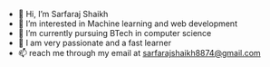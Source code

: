 - 👋 Hi, I’m Sarfaraj Shaikh
- 👀 I’m interested in Machine learning and web development
- 🌱 I’m currently pursuing BTech in computer science
- 💞️ I am very passionate and a fast learner
- 📫 reach me through my email at sarfarajshaikh8874@gmail.com

<!---
iamsrshaikh/iamsrshaikh is a ✨ special ✨ repository because its `README.md` (this file) appears on your GitHub profile.
You can click the Preview link to take a look at your changes.
--->
